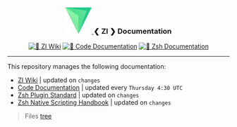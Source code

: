 <h3 align="center">
  <a href="https://github.com/z-shell/zi">
    <img src="https://raw.githubusercontent.com/z-shell/zi/main/docs/images/logo.svg" alt="Logo" width="60" height="60">
  </a>
❮ ZI ❯ Documentation
</h3>
<div align="center">

[![📖 ZI Wiki](https://github.com/z-shell/docs/actions/workflows/wiki-zi.yml/badge.svg)](https://github.com/z-shell/docs/actions/workflows/wiki-zi.yml)
[![📖 Code Documentation](https://github.com/z-shell/docs/actions/workflows/code.yml/badge.svg)](https://github.com/z-shell/docs/actions/workflows/code.yml)
[![📖 Zsh Documentation](https://github.com/z-shell/docs/actions/workflows/wiki-zsh.yml/badge.svg)](https://github.com/z-shell/docs/actions/workflows/wiki-zsh.yml)

</div>  
  
***

This repository manages the following documentation:

- [ZI Wiki](https://github.com/z-shell/zi/wiki) | updated on `changes`
- [Code Documentation](https://github.com/z-shell/zi/wiki/Code-Documentation) | updated every `Thursday 4:30 UTC`
- [Zsh Plugin Standard](https://github.com/z-shell/docs/blob/main/wiki/zi/Zsh-Plugin-Standard) | updated on `changes`
- [Zsh Native Scripting Handbook](https://github.com/z-shell/docs/blob/main/wiki/zi/Zsh-Native-Scripting-Handbook) | updated on `changes`

> Files [tree](docs/TREE.md)
